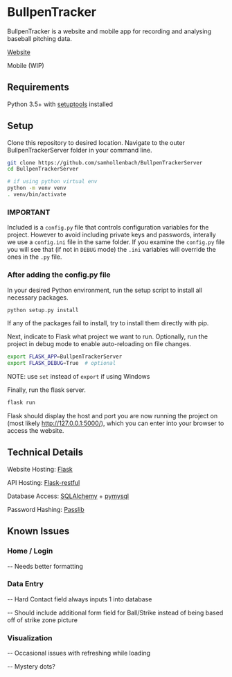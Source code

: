 # BullpenTracker


BullpenTracker is a website and mobile app for recording and analysing baseball pitching data.

[Website](bullpentracker.com)

Mobile (WIP)


## Requirements

Python 3.5+ with [setuptools](https://pypi.org/project/setuptools/) installed



## Setup


Clone this repository to desired location. Navigate to the outer BullpenTrackerServer folder in your command line. 

```bash
git clone https://github.com/samhollenbach/BullpenTrackerServer
cd BullpenTrackerServer

# if using python virtual env
python -m venv venv
. venv/bin/activate

```


### IMPORTANT

Included is a  `config.py` file that controls configuration variables for the project. However to avoid including private keys and passwords, interally we use a `config.ini` file in the same folder. If you examine the `config.py` file you will see that (if not in `DEBUG` mode) the `.ini` variables will override the ones in the `.py` file.



### After adding the config.py file


In your desired Python environment, run the setup script to install all necessary packages.

```bash
python setup.py install
```
If any of the packages fail to install, try to install them directly with pip.


Next, indicate to Flask what project we want to run. Optionally, run the project in debug mode to enable auto-reloading on file changes.

```bash
export FLASK_APP=BullpenTrackerServer
export FLASK_DEBUG=True  # optional
```
NOTE: use `set` instead of `export` if using Windows


Finally, run the flask server.

```bash
flask run
```

Flask should display the host and port you are now running the project on (most likely http://127.0.0.1:5000/), which you can enter into your browser to access the website. 


### 


## Technical Details

Website Hosting: [Flask](http://flask.pocoo.org/)

API Hosting: [Flask-restful](https://flask-restful.readthedocs.io/en/latest/)

Database Access: [SQLAlchemy](https://www.sqlalchemy.org/) + [pymysql](https://github.com/PyMySQL/PyMySQL)

Password Hashing: [Passlib](https://passlib.readthedocs.io/en/stable/)


## Known Issues

### Home / Login
-- Needs better formatting


### Data Entry 
-- Hard Contact field always inputs 1 into database

-- Should include additional form field for Ball/Strike instead of being based off of strike zone picture


### Visualization 
-- Occasional issues with refreshing while loading 

-- Mystery dots?





